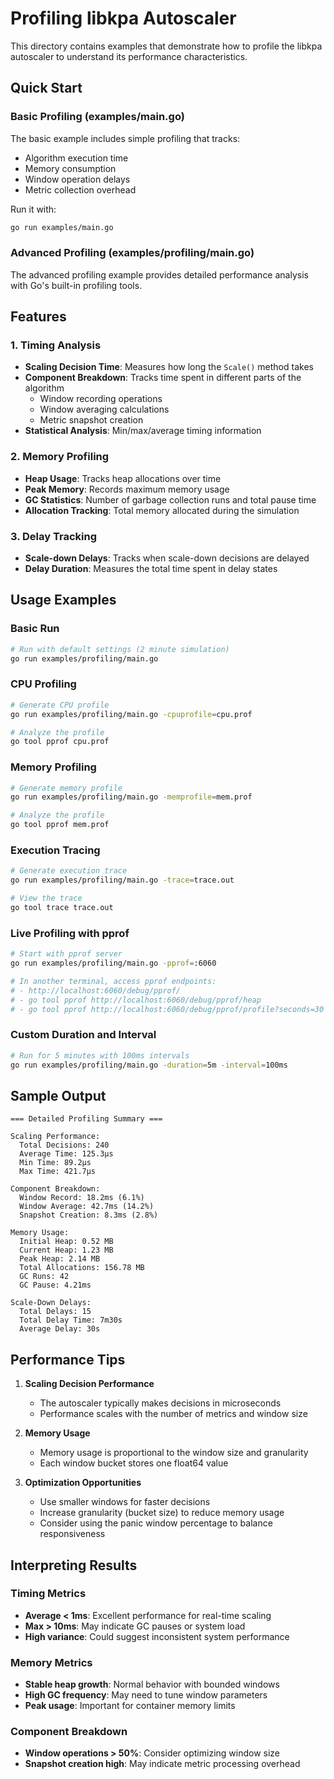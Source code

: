 # Profiling libkpa Autoscaler

This directory contains examples that demonstrate how to profile the libkpa autoscaler to understand its performance characteristics.

## Quick Start

### Basic Profiling (examples/main.go)

The basic example includes simple profiling that tracks:
- Algorithm execution time
- Memory consumption
- Window operation delays
- Metric collection overhead

Run it with:
```bash
go run examples/main.go
```

### Advanced Profiling (examples/profiling/main.go)

The advanced profiling example provides detailed performance analysis with Go's built-in profiling tools.

## Features

### 1. Timing Analysis
- **Scaling Decision Time**: Measures how long the `Scale()` method takes
- **Component Breakdown**: Tracks time spent in different parts of the algorithm
  - Window recording operations
  - Window averaging calculations
  - Metric snapshot creation
- **Statistical Analysis**: Min/max/average timing information

### 2. Memory Profiling
- **Heap Usage**: Tracks heap allocations over time
- **Peak Memory**: Records maximum memory usage
- **GC Statistics**: Number of garbage collection runs and total pause time
- **Allocation Tracking**: Total memory allocated during the simulation

### 3. Delay Tracking
- **Scale-down Delays**: Tracks when scale-down decisions are delayed
- **Delay Duration**: Measures the total time spent in delay states

## Usage Examples

### Basic Run
```bash
# Run with default settings (2 minute simulation)
go run examples/profiling/main.go
```

### CPU Profiling
```bash
# Generate CPU profile
go run examples/profiling/main.go -cpuprofile=cpu.prof

# Analyze the profile
go tool pprof cpu.prof
```

### Memory Profiling
```bash
# Generate memory profile
go run examples/profiling/main.go -memprofile=mem.prof

# Analyze the profile
go tool pprof mem.prof
```

### Execution Tracing
```bash
# Generate execution trace
go run examples/profiling/main.go -trace=trace.out

# View the trace
go tool trace trace.out
```

### Live Profiling with pprof
```bash
# Start with pprof server
go run examples/profiling/main.go -pprof=:6060

# In another terminal, access pprof endpoints:
# - http://localhost:6060/debug/pprof/
# - go tool pprof http://localhost:6060/debug/pprof/heap
# - go tool pprof http://localhost:6060/debug/pprof/profile?seconds=30
```

### Custom Duration and Interval
```bash
# Run for 5 minutes with 100ms intervals
go run examples/profiling/main.go -duration=5m -interval=100ms
```

## Sample Output

```
=== Detailed Profiling Summary ===

Scaling Performance:
  Total Decisions: 240
  Average Time: 125.3µs
  Min Time: 89.2µs
  Max Time: 421.7µs

Component Breakdown:
  Window Record: 18.2ms (6.1%)
  Window Average: 42.7ms (14.2%)
  Snapshot Creation: 8.3ms (2.8%)

Memory Usage:
  Initial Heap: 0.52 MB
  Current Heap: 1.23 MB
  Peak Heap: 2.14 MB
  Total Allocations: 156.78 MB
  GC Runs: 42
  GC Pause: 4.21ms

Scale-Down Delays:
  Total Delays: 15
  Total Delay Time: 7m30s
  Average Delay: 30s
```

## Performance Tips

1. **Scaling Decision Performance**
   - The autoscaler typically makes decisions in microseconds
   - Performance scales with the number of metrics and window size

2. **Memory Usage**
   - Memory usage is proportional to the window size and granularity
   - Each window bucket stores one float64 value

3. **Optimization Opportunities**
   - Use smaller windows for faster decisions
   - Increase granularity (bucket size) to reduce memory usage
   - Consider using the panic window percentage to balance responsiveness

## Interpreting Results

### Timing Metrics
- **Average < 1ms**: Excellent performance for real-time scaling
- **Max > 10ms**: May indicate GC pauses or system load
- **High variance**: Could suggest inconsistent system performance

### Memory Metrics
- **Stable heap growth**: Normal behavior with bounded windows
- **High GC frequency**: May need to tune window parameters
- **Peak usage**: Important for container memory limits

### Component Breakdown
- **Window operations > 50%**: Consider optimizing window size
- **Snapshot creation high**: May indicate metric processing overhead 